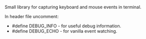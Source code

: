 Small library for capturing keyboard and mouse events in terminal.

In header file uncomment:
* #define DEBUG_INFO - for useful debug information.
* #define DEBUG_ECHO - for vanilla event watching.

